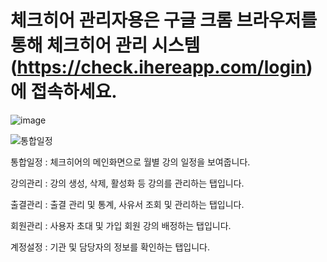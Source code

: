 # 체크히어 관리자용은 구글 크롬 브라우저를 통해 체크히어 관리 시스템 (https://check.ihereapp.com/login) 에 접속하세요.

![image](https://github.com/user-attachments/assets/df47d041-93c3-46ac-9a91-8afc17bf8177)


![통합일정](https://github.com/user-attachments/assets/16c99cce-8582-4437-980d-88c09c0ee77c)

통합일정 : 체크히어의 메인화면으로 월별 강의 일정을 보여줍니다.

강의관리 : 강의 생성, 삭제, 활성화 등 강의를 관리하는 탭입니다.

출결관리 : 출결 관리 및 통계, 사유서 조회 및 관리하는 탭입니다.

회원관리 : 사용자 초대 및 가입 회원 강의 배정하는 탭입니다.

계정설정 : 기관 및 담당자의 정보를 확인하는 탭입니다.
